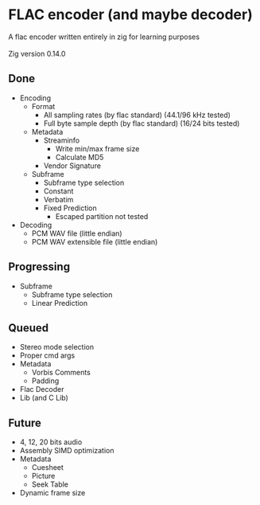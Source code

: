 # FLAC encoder (and maybe decoder)
A flac encoder written entirely in zig for learning purposes \
\
Zig version 0.14.0
## Done
- Encoding
  - Format
    - All sampling rates (by flac standard) (44.1/96 kHz tested)
    - Full byte sample depth (by flac standard) (16/24 bits tested)
  - Metadata
    - Streaminfo
      - Write min/max frame size
      - Calculate MD5
    - Vendor Signature
  - Subframe
    - Subframe type selection
    - Constant
    - Verbatim
    - Fixed Prediction
      - Escaped partition not tested
- Decoding
  - PCM WAV file (little endian)
  - PCM WAV extensible file (little endian)
## Progressing
- Subframe
  - Subframe type selection
  - Linear Prediction
## Queued
- Stereo mode selection
- Proper cmd args
- Metadata
  - Vorbis Comments
  - Padding
- Flac Decoder
- Lib (and C Lib)
## Future
- 4, 12, 20 bits audio
- Assembly SIMD optimization
- Metadata
  - Cuesheet
  - Picture
  - Seek Table
- Dynamic frame size
